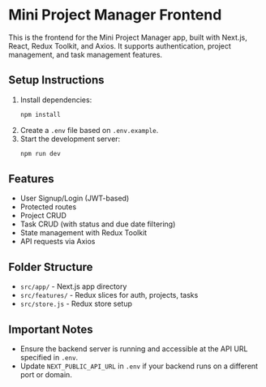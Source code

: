 
# Mini Project Manager Frontend

This is the frontend for the Mini Project Manager app, built with Next.js, React, Redux Toolkit, and Axios. It supports authentication, project management, and task management features.

## Setup Instructions

1. Install dependencies:
	```bash
	npm install
	```
2. Create a `.env` file based on `.env.example`.
3. Start the development server:
	```bash
	npm run dev
	```

## Features
- User Signup/Login (JWT-based)
- Protected routes
- Project CRUD
- Task CRUD (with status and due date filtering)
- State management with Redux Toolkit
- API requests via Axios

## Folder Structure
- `src/app/` - Next.js app directory
- `src/features/` - Redux slices for auth, projects, tasks
- `src/store.js` - Redux store setup

## Important Notes
- Ensure the backend server is running and accessible at the API URL specified in `.env`.
- Update `NEXT_PUBLIC_API_URL` in `.env` if your backend runs on a different port or domain.
